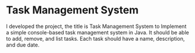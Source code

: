 # Task Management  System
I developed the project, the title is Task Management System to Implement a simple console-based task management system in Java. It should be able to add, remove, and list tasks. Each task should have a name, description, and due date.
